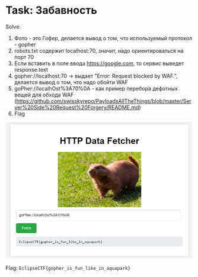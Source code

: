 # Task: Забавность

Solve:

1) Фото - это Гофер, делается вывод о том, что используемый протокол - gopher
2) robots.txt содержит localhost:70, значит, надо ориентироваться на порт 70
3) Если вставить в поле ввода https://google.com, то сервис выведет response.text 
4) gopher://localhost:70 -> выдает "Error: Request blocked by WAF.", делается вывод о том, что надо обойти WAF
5) goPher://localhOst%3A70%0A - как пример перебора дефотных вещей для обхода WAF (https://github.com/swisskyrepo/PayloadsAllTheThings/blob/master/Server%20Side%20Request%20Forgery/README.md)
6) Flag

![](assets/1.png)

Flag: `EclipseCTF{gopher_is_fun_like_in_aquapark}`